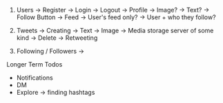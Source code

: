 1. Users
    -> Register
    -> Login
    -> Logout
    -> Profile
        -> Image?
        -> Text?
        -> Follow Button
    -> Feed
        -> User's feed only?
        -> User + who they follow? 

2. Tweets
    -> Creating
        -> Text
        -> Image -> Media storage server of some kind
    -> Delete
    -> Retweeting

3. Following / Followers
    -> 


Longer Term Todos
- Notifications
- DM
- Explore -> finding hashtags